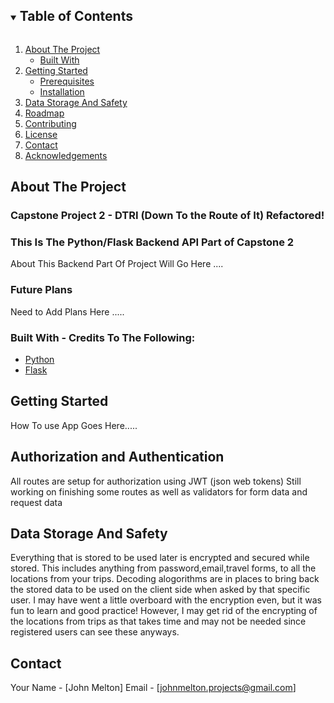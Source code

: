 <!-- TABLE OF CONTENTS -->
<details open="open">
  <summary><h2 style="display: inline-block">Table of Contents</h2></summary>
  <ol>
    <li>
      <a href="#about-the-project">About The Project</a>
      <ul>
        <li><a href="#built-with">Built With</a></li>
      </ul>
    </li>
    <li>
      <a href="#getting-started">Getting Started</a>
      <ul>
        <li><a href="#prerequisites">Prerequisites</a></li>
        <li><a href="#installation">Installation</a></li>
      </ul>
    </li>
    <li><a href="#data-storage-and-safety">Data Storage And Safety</a></li>
    <li><a href="#roadmap">Roadmap</a></li>
    <li><a href="#contributing">Contributing</a></li>
    <li><a href="#license">License</a></li>
    <li><a href="#contact">Contact</a></li>
    <li><a href="#acknowledgements">Acknowledgements</a></li>
  </ol>
</details>



<!-- ABOUT THE PROJECT -->
## About The Project

### Capstone Project 2 - DTRI (Down To the Route of It) Refactored!
### This Is The Python/Flask Backend API Part of Capstone 2

About This Backend Part Of Project Will Go Here ....

### Future Plans
 Need to Add Plans Here .....

### Built With - Credits To The Following:

* [Python](https://www.python.org/)
* [Flask](https://flask.palletsprojects.com/en/2.0.x/)


<!-- GETTING STARTED -->
## Getting Started

How To use App Goes Here.....


<!-- DATA STORAGE AND SAFETY -->
## Authorization and Authentication

All routes are setup for authorization using JWT (json web tokens) 
Still working on finishing some routes as well as validators for form data and request data

## Data Storage And Safety

Everything that is stored to be used later is encrypted and secured while stored. This includes anything from password,email,travel forms, to all the locations from your trips. Decoding alogorithms are in places to bring back the stored data to be used
on the client side when asked by that specific user. I may have went a little overboard with the encryption even, but it was fun to learn and good practice! However, I may get rid of the encrypting of the locations from trips as that takes time and may not be needed since registered users can see these anyways.


<!-- CONTACT -->
## Contact

Your Name - [John Melton]
Email - [johnmelton.projects@gmail.com]










